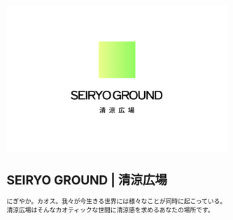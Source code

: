 ![SG Logo](./public/seiryo-ground-image.png)

# SEIRYO GROUND | 清涼広場
にぎやか。カオス。我々が今生きる世界には様々なことが同時に起こっている。清涼広場はそんなカオティックな世間に清涼感を求めるあなたの場所です。